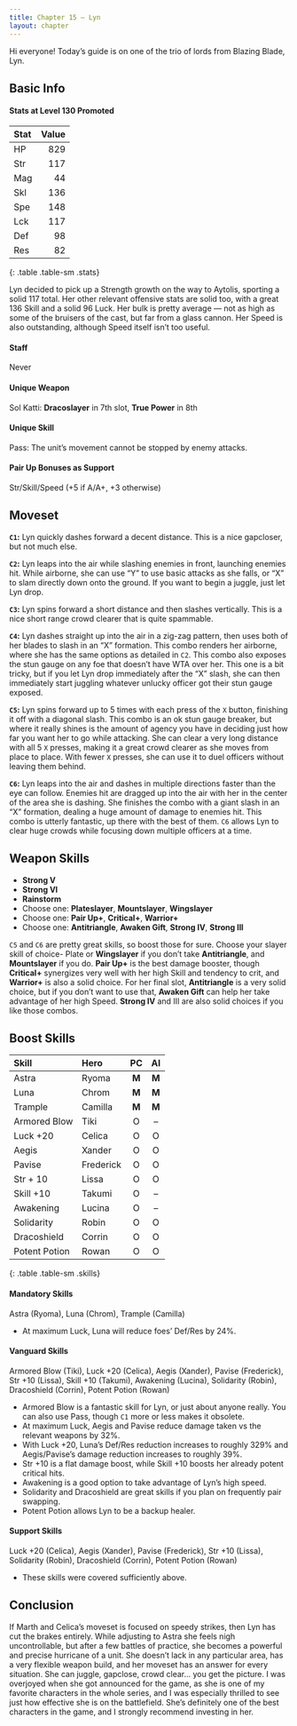 ```yaml
---
title: Chapter 15 — Lyn
layout: chapter
---
```


Hi everyone! Today’s guide is on one of the trio of lords from Blazing Blade, Lyn.

## Basic Info

#### Stats at Level 130 Promoted

| Stat | Value |
| :--- | ----: |
| HP   |   829 |
| Str  |   117 |
| Mag  |    44 |
| Skl  |   136 |
| Spe  |   148 |
| Lck  |   117 |
| Def  |    98 |
| Res  |    82 |
{: .table .table-sm .stats}

Lyn decided to pick up a Strength growth on the way to Aytolis, sporting a solid 117 total. Her other relevant offensive stats are solid too, with a great 136 Skill and a solid 96 Luck. Her bulk is pretty average — not as high as some of the bruisers of the cast, but far from a glass cannon. Her Speed is also outstanding, although Speed itself isn’t too useful.

#### Staff

Never

#### Unique Weapon

Sol Katti: **Dracoslayer** in 7th slot, **True Power** in 8th

#### Unique Skill

Pass: The unit’s movement cannot be stopped by enemy attacks.

#### Pair Up Bonuses as Support

Str/Skill/Speed (+5 if A/A+, +3 otherwise)

## Moveset

**`C1`:** Lyn quickly dashes forward a decent distance. This is a nice gapcloser, but not much else.

**`C2`:** Lyn leaps into the air while slashing enemies in front, launching enemies hit. While airborne, she can use “Y” to use basic attacks as she falls, or “X” to slam directly down onto the ground. If you want to begin a juggle, just let Lyn drop.

**`C3`:** Lyn spins forward a short distance and then slashes vertically. This is a nice short range crowd clearer that is quite spammable.

**`C4`:** Lyn dashes straight up into the air in a zig-zag pattern, then uses both of her blades to slash in an “X” formation. This combo renders her airborne, where she has the same options as detailed in `C2`. This combo also exposes the stun gauge on any foe that doesn’t have WTA over her. This one is a bit tricky, but if you let Lyn drop immediately after the “X” slash, she can then immediately start juggling whatever unlucky officer got their stun gauge exposed.

**`C5`:** Lyn spins forward up to 5 times with each press of the `X` button, finishing it off with a diagonal slash. This combo is an ok stun gauge breaker, but where it really shines is the amount of agency you have in deciding just how far you want her to go while attacking. She can clear a very long distance with all 5 `X` presses, making it a great crowd clearer as she moves from place to place. With fewer `X` presses, she can use it to duel officers without leaving them behind.

**`C6`:** Lyn leaps into the air and dashes in multiple directions faster than the eye can follow. Enemies hit are dragged up into the air with her in the center of the area she is dashing. She finishes the combo with a giant slash in an “X” formation, dealing a huge amount of damage to enemies hit. This combo is utterly fantastic, up there with the best of them. `C6` allows Lyn to clear huge crowds while focusing down multiple officers at a time.

## Weapon Skills

- **Strong V**
- **Strong VI**
- **Rainstorm**
- Choose one: **Plateslayer**, **Mountslayer**, **Wingslayer**
- Choose one: **Pair Up+**, **Critical+**, **Warrior+**
- Choose one: **Antitriangle**, **Awaken Gift**, **Strong IV**, **Strong III**

`C5` and `C6` are pretty great skills, so boost those for sure. Choose your slayer skill of choice- Plate or **Wingslayer** if you don’t take **Antitriangle**, and **Mountslayer** if you do. **Pair Up+** is the best damage booster, though **Critical+** synergizes very well with her high Skill and tendency to crit, and **Warrior+** is also a solid choice. For her final slot, **Antitriangle** is a very solid choice, but if you don’t want to use that, **Awaken Gift** can help her take advantage of her high Speed. **Strong IV** and III are also solid choices if you like those combos.

## Boost Skills

| Skill          | Hero        |  PC   |  AI   |
| :------------- | :---------- | :---: | :---: |
| Astra          | Ryoma       | **M** | **M** |
| Luna           | Chrom       | **M** | **M** |
| Trample        | Camilla     | **M** | **M** |
| Armored Blow   | Tiki        |   O   |   –   |
| Luck +20       | Celica      |   O   |   O   |
| Aegis          | Xander      |   O   |   O   |
| Pavise         | Frederick   |   O   |   O   |
| Str + 10       | Lissa       |   O   |   O   |
| Skill +10      | Takumi      |   O   |   –   |
| Awakening      | Lucina      |   O   |   –   |
| Solidarity     | Robin       |   O   |   O   |
| Dracoshield    | Corrin      |   O   |   O   |
| Potent Potion  | Rowan       |   O   |   O   |
{: .table .table-sm .skills}

#### Mandatory Skills

Astra (Ryoma), Luna (Chrom), Trample (Camilla)

- At maximum Luck, Luna will reduce foes’ Def/Res by 24%.

#### Vanguard Skills

Armored Blow (Tiki), Luck +20 (Celica), Aegis (Xander), Pavise (Frederick), Str +10 (Lissa), Skill +10 (Takumi), Awakening (Lucina), Solidarity (Robin), Dracoshield (Corrin), Potent Potion (Rowan)

- Armored Blow is a fantastic skill for Lyn, or just about anyone really. You can also use Pass, though `C1` more or less makes it obsolete.
- At maximum Luck, Aegis and Pavise reduce damage taken vs the relevant weapons by 32%.
- With Luck +20, Luna’s Def/Res reduction increases to roughly 329% and Aegis/Pavise’s damage reduction increases to roughly 39%.
- Str +10 is a flat damage boost, while Skill +10 boosts her already potent critical hits.
- Awakening is a good option to take advantage of Lyn’s high speed.
- Solidarity and Dracoshield are great skills if you plan on frequently pair swapping.
- Potent Potion allows Lyn to be a backup healer.

#### Support Skills

Luck +20 (Celica), Aegis (Xander), Pavise (Frederick), Str +10 (Lissa), Solidarity (Robin), Dracoshield (Corrin), Potent Potion (Rowan)

- These skills were covered sufficiently above.

## Conclusion

If Marth and Celica’s moveset is focused on speedy strikes, then Lyn has cut the brakes entirely. While adjusting to Astra she feels nigh uncontrollable, but after a few battles of practice, she becomes a powerful and precise hurricane of a unit. She doesn’t lack in any particular area, has a very flexible weapon build, and her moveset has an answer for every situation. She can juggle, gapclose, crowd clear… you get the picture. I was overjoyed when she got announced for the game, as she is one of my favorite characters in the whole series, and I was especially thrilled to see just how effective she is on the battlefield. She’s definitely one of the best characters in the game, and I strongly recommend investing in her.
